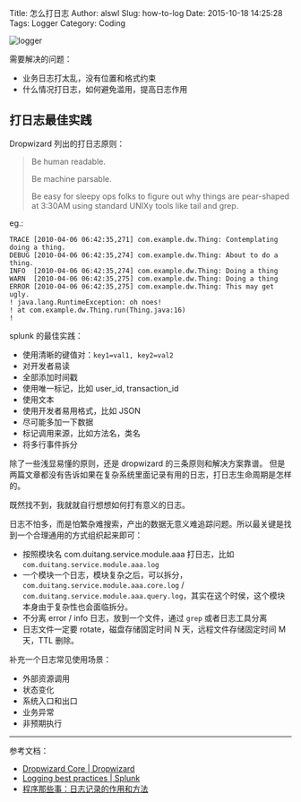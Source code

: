 Title: 怎么打日志
Author: alswl
Slug: how-to-log
Date: 2015-10-18 14:25:28
Tags: Logger
Category:  Coding

![logger](http://upload.log4d.com/upload_dropbox/201510/logger.jpg)

需要解决的问题：

* 业务日志打太乱，没有位置和格式约束
* 什么情况打日志，如何避免滥用，提高日志作用

## 打日志最佳实践

Dropwizard 列出的打日志原则：

> Be human readable.
> 
> Be machine parsable.
> 
> Be easy for sleepy ops folks to figure out why things are pear-shaped at 3:30AM using standard UNIXy tools like tail and grep.

eg.:

```
TRACE [2010-04-06 06:42:35,271] com.example.dw.Thing: Contemplating doing a thing.
DEBUG [2010-04-06 06:42:35,274] com.example.dw.Thing: About to do a thing.
INFO  [2010-04-06 06:42:35,274] com.example.dw.Thing: Doing a thing
WARN  [2010-04-06 06:42:35,275] com.example.dw.Thing: Doing a thing
ERROR [2010-04-06 06:42:35,275] com.example.dw.Thing: This may get ugly.
! java.lang.RuntimeException: oh noes!
! at com.example.dw.Thing.run(Thing.java:16)
!
```

splunk 的最佳实践：

* 使用清晰的键值对：`key1=val1, key2=val2`
* 对开发者易读
* 全部添加时间戳
* 使用唯一标记，比如 user_id, transaction_id
* 使用文本
* 使用开发者易用格式，比如 JSON
* 尽可能多加一下数据
* 标记调用来源，比如方法名，类名
* 将多行事件拆分

除了一些浅显易懂的原则，还是 dropwizard 的三条原则和解决方案靠谱。
但是两篇文章都没有告诉如果在复杂系统里面记录有用的日志，打日志生命周期是怎样的。

既然找不到，我就就自行想想如何打有意义的日志。

日志不怕多，而是怕繁杂难搜索，产出的数据无意义难追踪问题。所以最关键是找到一个合理通用的方式组织起来即可：

* 按照模块名 com.duitang.service.module.aaa 打日志，比如 `com.duitang.service.module.aaa.log`
* 一个模块一个日志，模块复杂之后，可以拆分，`com.duitang.service.module.aaa.core.log` / `com.duitang.service.module.aaa.query.log`，其实在这个时侯，这个模块本身由于复杂性也会面临拆分。
* 不分离 error / info 日志，放到一个文件，通过 `grep` 或者日志工具分离
* 日志文件一定要 rotate，磁盘存储固定时间 N 天，远程文件存储固定时间 M 天，TTL 删除。


补充一个日志常见使用场景：

* 外部资源调用
* 状态变化
* 系统入口和出口
* 业务异常
* 非预期执行

----

参考文档：

* [Dropwizard Core | Dropwizard](https://dropwizard.github.io/dropwizard/manual/core.html#logging)
* [Logging best practices | Splunk](http://dev.splunk.com/view/logging-best-practices/SP-CAAADP6)
* [程序那些事：日志记录的作用和方法](http://www.infoq.com/cn/articles/why-and-how-log)
